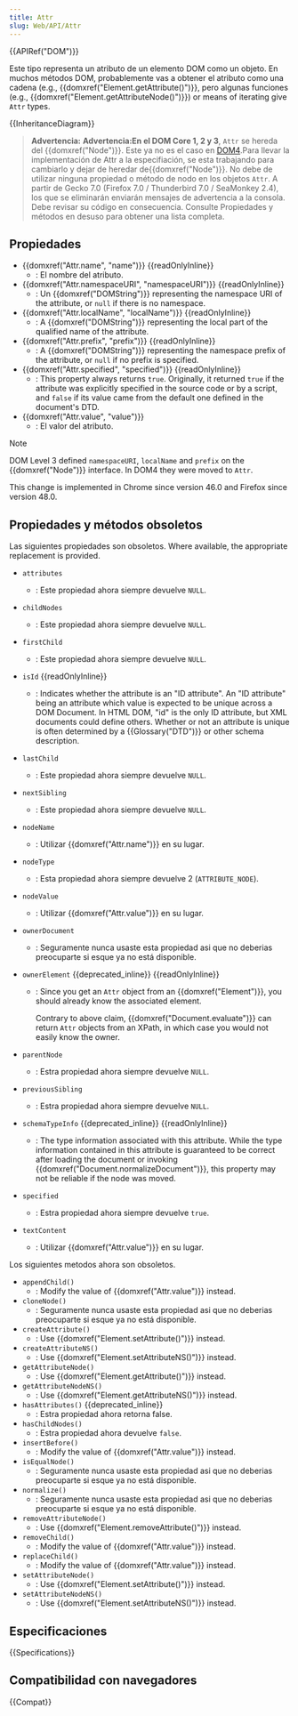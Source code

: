 ```yaml
---
title: Attr
slug: Web/API/Attr
---
```


{{APIRef("DOM")}}

Este tipo representa un atributo de un elemento DOM como un objeto. En muchos métodos DOM, probablemente vas a obtener el atributo como una cadena (e.g., {{domxref("Element.getAttribute()")}}, pero algunas funciones (e.g., {{domxref("Element.getAttributeNode()")}}) or means of iterating give `Attr` types.

{{InheritanceDiagram}}

> **Advertencia:** **Advertencia:En el DOM Core 1, 2 y 3**, `Attr` se hereda del {{domxref("Node")}}. Este ya no es el caso en [DOM4](https://www.w3.org/TR/dom/).Para llevar la implementación de Attr a la especifiación, se esta trabajando para cambiarlo y dejar de heredar de{{domxref("Node")}}. No debe de utilizar ninguna propiedad o método de nodo en los objetos `Attr`. A partir de Gecko 7.0 (Firefox 7.0 / Thunderbird 7.0 / SeaMonkey 2.4), los que se eliminarán enviarán mensajes de advertencia a la consola. Debe revisar su código en consecuencia. Consulte Propiedades y métodos en desuso para obtener una lista completa.

## Propiedades

- {{domxref("Attr.name", "name")}} {{readOnlyInline}}
  - : El nombre del atributo.
- {{domxref("Attr.namespaceURI", "namespaceURI")}} {{readOnlyInline}}
  - : Un {{domxref("DOMString")}} representing the namespace URI of the attribute, or `null` if there is no namespace.
- {{domxref("Attr.localName", "localName")}} {{readOnlyInline}}
  - : A {{domxref("DOMString")}} representing the local part of the qualified name of the attribute.
- {{domxref("Attr.prefix", "prefix")}} {{readOnlyInline}}
  - : A {{domxref("DOMString")}} representing the namespace prefix of the attribute, or `null` if no prefix is specified.
- {{domxref("Attr.specified", "specified")}} {{readOnlyInline}}
  - : This property always returns `true`. Originally, it returned `true` if the attribute was explicitly specified in the source code or by a script, and `false` if its value came from the default one defined in the document's DTD.
- {{domxref("Attr.value", "value")}}
  - : El valor del atributo.

> [!NOTE]
> DOM Level 3 defined `namespaceURI`, `localName` and `prefix` on the {{domxref("Node")}} interface. In DOM4 they were moved to `Attr`.
>
> This change is implemented in Chrome since version 46.0 and Firefox since version 48.0.

## Propiedades y métodos obsoletos

Las siguientes propiedades son obsoletos. Where available, the appropriate replacement is provided.

- `attributes`
  - : Este propiedad ahora siempre devuelve `NULL`.
- `childNodes`
  - : Este propiedad ahora siempre devuelve `NULL`.
- `firstChild`
  - : Este propiedad ahora siempre devuelve `NULL`.
- `isId` {{readOnlyInline}}
  - : Indicates whether the attribute is an "ID attribute". An "ID attribute" being an attribute which value is expected to be unique across a DOM Document. In HTML DOM, "id" is the only ID attribute, but XML documents could define others. Whether or not an attribute is unique is often determined by a {{Glossary("DTD")}} or other schema description.
- `lastChild`
  - : Este propiedad ahora siempre devuelve `NULL`.
- `nextSibling`
  - : Este propiedad ahora siempre devuelve `NULL`.
- `nodeName`
  - : Utilizar {{domxref("Attr.name")}} en su lugar.
- `nodeType`
  - : Esta propiedad ahora siempre devuelve 2 (`ATTRIBUTE_NODE`).
- `nodeValue`
  - : Utilizar {{domxref("Attr.value")}} en su lugar.
- `ownerDocument`
  - : Seguramente nunca usaste esta propiedad asi que no deberias preocuparte si esque ya no está disponible.
- `ownerElement` {{deprecated_inline}} {{readOnlyInline}}
  - : Since you get an `Attr` object from an {{domxref("Element")}}, you should already know the associated element.

    Contrary to above claim, {{domxref("Document.evaluate")}} can return `Attr` objects from an XPath, in which case you would not easily know the owner.

- `parentNode`
  - : Estra propiedad ahora siempre devuelve `NULL`.
- `previousSibling`
  - : Estra propiedad ahora siempre devuelve `NULL`.
- `schemaTypeInfo` {{deprecated_inline}} {{readOnlyInline}}
  - : The type information associated with this attribute. While the type information contained in this attribute is guaranteed to be correct after loading the document or invoking {{domxref("Document.normalizeDocument")}}, this property may not be reliable if the node was moved.
- `specified`
  - : Estra propiedad ahora siempre devuelve `true`.
- `textContent`
  - : Utilizar {{domxref("Attr.value")}} en su lugar.

Los siguientes metodos ahora son obsoletos.

- `appendChild()`
  - : Modify the value of {{domxref("Attr.value")}} instead.
- `cloneNode()`
  - : Seguramente nunca usaste esta propiedad asi que no deberias preocuparte si esque ya no está disponible.
- `createAttribute()`
  - : Use {{domxref("Element.setAttribute()")}} instead.
- `createAttributeNS()`
  - : Use {{domxref("Element.setAttributeNS()")}} instead.
- `getAttributeNode()`
  - : Use {{domxref("Element.getAttribute()")}} instead.
- `getAttributeNodeNS()`
  - : Use {{domxref("Element.getAttributeNS()")}} instead.
- `hasAttributes()` {{deprecated_inline}}
  - : Estra propiedad ahora retorna false.
- `hasChildNodes()`
  - : Estra propiedad ahora devuelve `false`.
- `insertBefore()`
  - : Modify the value of {{domxref("Attr.value")}} instead.
- `isEqualNode()`
  - : Seguramente nunca usaste esta propiedad asi que no deberias preocuparte si esque ya no está disponible.
- `normalize()`
  - : Seguramente nunca usaste esta propiedad asi que no deberias preocuparte si esque ya no está disponible.
- `removeAttributeNode()`
  - : Use {{domxref("Element.removeAttribute()")}} instead.
- `removeChild()`
  - : Modify the value of {{domxref("Attr.value")}} instead.
- `replaceChild()`
  - : Modify the value of {{domxref("Attr.value")}} instead.
- `setAttributeNode()`
  - : Use {{domxref("Element.setAttribute()")}} instead.
- `setAttributeNodeNS()`
  - : Use {{domxref("Element.setAttributeNS()")}} instead.

## Especificaciones

{{Specifications}}

## Compatibilidad con navegadores

{{Compat}}
